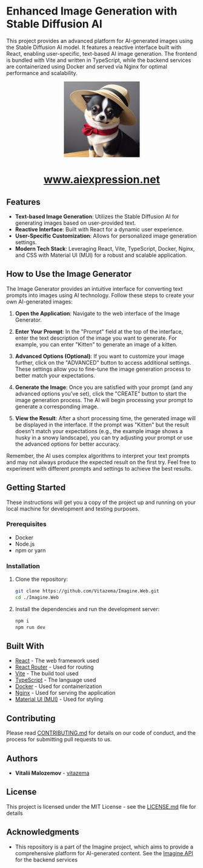 # Enhanced Image Generation with Stable Diffusion AI

This project provides an advanced platform for AI-generated images using the Stable Diffusion AI model. It features a reactive interface built with React, enabling user-specific, text-based AI image generation. The frontend is bundled with Vite and written in TypeScript, while the backend services are containerized using Docker and served via Nginx for optimal performance and scalability.

<p align="center">
  <img src="preview.png" alt="alt text" width="200">
</p>
  <a href="https://aiexpression.net/"><strong><h1 align="center">www.aiexpression.net</h1></strong></a>

## Features

- **Text-based Image Generation**: Utilizes the Stable Diffusion AI for generating images based on user-provided text.
- **Reactive Interface**: Built with React for a dynamic user experience.
- **User-Specific Customization**: Allows for personalized image generation settings.
- **Modern Tech Stack**: Leveraging React, Vite, TypeScript, Docker, Nginx, and CSS with Material UI (MUI) for a robust and scalable application.

## How to Use the Image Generator

The Image Generator provides an intuitive interface for converting text prompts into images using AI technology. Follow these steps to create your own AI-generated images:

1. **Open the Application**: Navigate to the web interface of the Image Generator.

2. **Enter Your Prompt**: In the "Prompt" field at the top of the interface, enter the text description of the image you want to generate. For example, you can enter "Kitten" to generate an image of a kitten.

3. **Advanced Options (Optional)**: If you want to customize your image further, click on the "ADVANCED" button to access additional settings. These settings allow you to fine-tune the image generation process to better match your expectations.

4. **Generate the Image**: Once you are satisfied with your prompt (and any advanced options you've set), click the "CREATE" button to start the image generation process. The AI will begin processing your prompt to generate a corresponding image.

5. **View the Result**: After a short processing time, the generated image will be displayed in the interface. If the prompt was "Kitten" but the result doesn't match your expectations (e.g., the example image shows a husky in a snowy landscape), you can try adjusting your prompt or use the advanced options for better accuracy.

Remember, the AI uses complex algorithms to interpret your text prompts and may not always produce the expected result on the first try. Feel free to experiment with different prompts and settings to achieve the best results.

## Getting Started

These instructions will get you a copy of the project up and running on your local machine for development and testing purposes.

### Prerequisites

- Docker
- Node.js
- npm or yarn

### Installation

1. Clone the repository:
   ```bash
   git clone https://github.com/Vitazema/Imagine.Web.git
   cd ./Imagine.Web
   ```
2. Install the dependencies and run the development server:
   ```bash
   npm i
   npm run dev
   ```

## Built With

- [React](https://reactjs.org/) - The web framework used
- [React Router](https://reactrouter.com/) - Used for routing
- [Vite](https://vitejs.dev/) - The build tool used
- [TypeScript](https://www.typescriptlang.org/) - The language used
- [Docker](https://www.docker.com/) - Used for containerization
- [Nginx](https://www.nginx.com/) - Used for serving the application
- [Material UI (MUI)](https://mui.com/) - Used for styling

## Contributing

Please read [CONTRIBUTING.md](https://gist.github.com/PurpleBooth/b24679402957c63ec426) for details on our code of conduct, and the process for submitting pull requests to us.

## Authors

- **Vitalii Malozemov** - [vitazema](https://github.com/vitazema)

## License

This project is licensed under the MIT License - see the [LICENSE.md](LICENSE.md) file for details

## Acknowledgments

- This repository is a part of the Imagine project, which aims to provide a comprehensive platform for AI-generated content. See the [Imagine API](https://github.com/Vitazema/Imagine.Api) for the backend services
